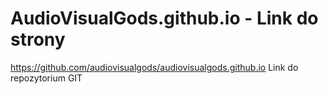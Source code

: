 # AudioVisualGods.github.io - Link do strony
https://github.com/audiovisualgods/audiovisualgods.github.io Link do repozytorium GIT
